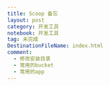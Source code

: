 ```yaml
---
title: Scoop 备忘
layout: post
category: 开发工具
notebook: 开发工具
tag: 未完成
DestinationFileName: index.html
comment:
  - 修改安装目录
  - 常用的bucket
  - 常用的app
---
```

